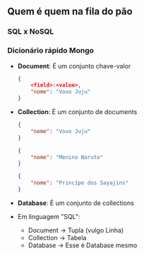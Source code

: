 ## Quem é quem na fila do pão
### SQL x NoSQL


### Dicionário rápido Mongo

- **Document**: É um conjunto chave-valor
    
    ```json
    {
    	<field>:<value>,
    	"nome": "Vovo Juju"
    }
    ```
    
- **Collection**: É um conjunto de documents
    
    ```json
    {
    	"nome": "Vovo Juju"
    }
    
    {
    	"nome": "Menino Naruto"
    }
    
    {
    	"nome": "Princípe dos Sayajins"
    }
    ```
    
- **Database**: É um conjunto de collections
- Em linguagem "SQL":
    - Document → Tupla (vulgo Linha)
    - Collection → Tabela
    - Database → Esse é Database mesmo